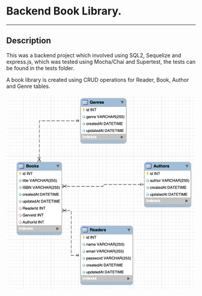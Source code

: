 # Backend Book Library.
___
## Description
This was a backend project which involved using SQL2, Sequelize and express.js, which was tested using Mocha/Chai and Supertest, the tests can be found in the tests folder.

A book library is created using CRUD operations for Reader, Book, Author and Genre tables. 

![Alt text](/images/Screenshot_ERD.png?raw=true "EER Diagram.")